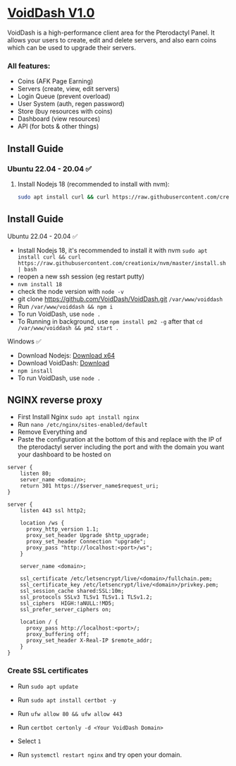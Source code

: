 

# [VoidDash V1.0](http://voiddash.live)

VoidDash is a high-performance client area for the Pterodactyl Panel. It allows your users to create, edit and delete servers, and also earn coins which can be used to upgrade their servers.

### All features:
- Coins (AFK Page Earning)
- Servers (create, view, edit servers)
- Login Queue (prevent overload)
- User System (auth, regen password)
- Store (buy resources with coins)
- Dashboard (view resources)
- API (for bots & other things)

## Install Guide

### Ubuntu 22.04 - 20.04 ✅

1. Install Nodejs 18 (recommended to install with nvm):
   ```bash
   sudo apt install curl && curl https://raw.githubusercontent.com/creationix/nvm/master/install.sh | bash

## Install Guide

Ubuntu 22.04 - 20.04 ✅

  - Install Nodejs 18, it's recommended to install it with nvm `sudo apt install curl && curl https://raw.githubusercontent.com/creationix/nvm/master/install.sh | bash`
  - reopen a new ssh session (eg restart putty)
  - `nvm install 18`
  - check the node version with `node -v`
  - git clone https://github.com/VoidDash/VoidDash.git `/var/www/voiddash`
  - Run `/var/www/voiddash && npm i`
  - To run VoidDash, use `node .`
  - To Running in background, use `npm install pm2 -g` after that `cd /var/www/voiddash && pm2 start .`

Windows ✅

  - Download Nodejs: [Download x64](https://nodejs.org/dist/v18.20.2/node-v18.20.2-x64.msi)
  - Download VoidDash: [Download]()
  - `npm install`
  - To run VoidDash, use `node .`

## NGINX reverse proxy

 - First Install Nginx `sudo apt install nginx`
 - Run `nano /etc/nginx/sites-enabled/default`
 - Remove Everything and
 - Paste the configuration at the bottom of this and replace with the IP of the pterodactyl server including the port and with the domain you want your dashboard to be hosted on

```nginx
server {
    listen 80;
    server_name <domain>;
    return 301 https://$server_name$request_uri;
}

server {
    listen 443 ssl http2;

    location /ws {
      proxy_http_version 1.1;
      proxy_set_header Upgrade $http_upgrade;
      proxy_set_header Connection "upgrade";
      proxy_pass "http://localhost:<port>/ws";
    }

    server_name <domain>;

    ssl_certificate /etc/letsencrypt/live/<domain>/fullchain.pem;
    ssl_certificate_key /etc/letsencrypt/live/<domain>/privkey.pem;
    ssl_session_cache shared:SSL:10m;
    ssl_protocols SSLv3 TLSv1 TLSv1.1 TLSv1.2;
    ssl_ciphers  HIGH:!aNULL:!MD5;
    ssl_prefer_server_ciphers on;

    location / {
      proxy_pass http://localhost:<port>/;
      proxy_buffering off;
      proxy_set_header X-Real-IP $remote_addr;
    }
}
```
### Create SSL certificates

 - Run `sudo apt update`
 - Run `sudo apt install certbot -y`
 - Run `ufw allow 80 && ufw allow 443`
 - Run `certbot certonly -d <Your VoidDash Domain>`
 - Select `1`


 - Run `systemctl restart nginx` and try open your domain.
